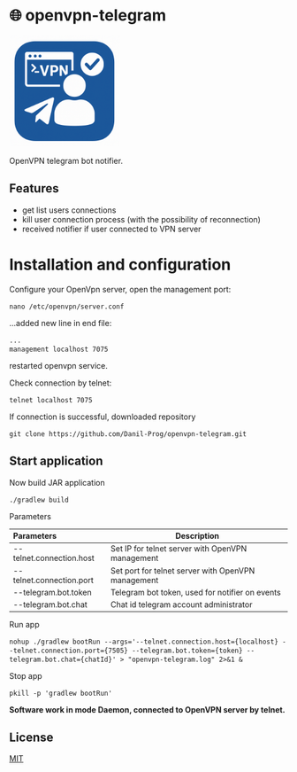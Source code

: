 # 🌐 openvpn-telegram

<img height="200" src="docs/icon.png" width="200"/>

OpenVPN telegram bot notifier.

## Features

- get list users connections
- kill user connection process (with the possibility of reconnection)
- received notifier if user connected to VPN server

# Installation and configuration

Configure your OpenVpn server, open the management port:

```shell
nano /etc/openvpn/server.conf
```

...added new line in end file:

```text
...
management localhost 7075
```

restarted openvpn service.

Check connection by telnet:

```shell
telnet localhost 7075
```

If connection is successful, downloaded repository

```shell
git clone https://github.com/Danil-Prog/openvpn-telegram.git
```

## Start application

Now build JAR application

```shell
./gradlew build
```

Parameters

| Parameters               | Description                                        |
|:-------------------------|----------------------------------------------------|
| --telnet.connection.host | Set IP for telnet server with OpenVPN management   |
| --telnet.connection.port | Set port for telnet server with OpenVPN management |
| --telegram.bot.token     | Telegram bot token, used for notifier on events    |
| --telegram.bot.chat      | Chat id telegram account administrator             |

Run app

```shell
nohup ./gradlew bootRun --args='--telnet.connection.host={localhost} --telnet.connection.port={7505} --telegram.bot.token={token} --telegram.bot.chat={chatId}' > "openvpn-telegram.log" 2>&1 &
```

Stop app

```shell
pkill -p 'gradlew bootRun'
```

**Software work in mode Daemon, connected to OpenVPN server by telnet.**

## License

[MIT](https://choosealicense.com/licenses/mit/)
